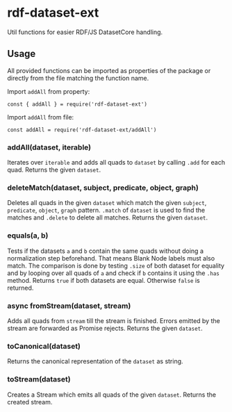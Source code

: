 # rdf-dataset-ext

Util functions for easier RDF/JS DatasetCore handling.

## Usage

All provided functions can be imported as properties of the package or directly from the file matching the function name.

Import `addAll` from property:

```
const { addAll } = require('rdf-dataset-ext')
```

Import `addAll` from file:

```
const addAll = require('rdf-dataset-ext/addAll')
```

### addAll(dataset, iterable)

Iterates over `iterable` and adds all quads to `dataset` by calling `.add` for each quad.
Returns the given `dataset`.

### deleteMatch(dataset, subject, predicate, object, graph)

Deletes all quads in the given `dataset` which match the given `subject`, `predicate`, `object`, `graph` pattern.
`.match` of `dataset` is used to find the matches and `.delete` to delete all matches.
Returns the given `dataset`.

### equals(a, b)

Tests if the datasets `a` and `b` contain the same quads without doing a normalization step beforehand.
That means Blank Node labels must also match.
The comparison is done by testing `.size` of both dataset for equality and by looping over all quads of `a` and check if `b` contains it using the `.has` method.
Returns `true` if both datasets are equal.
Otherwise `false` is returned. 

### async fromStream(dataset, stream)

Adds all quads from `stream` till the stream is finished.
Errors emitted by the stream are forwarded as Promise rejects.
Returns the given `dataset`.

### toCanonical(dataset)

Returns the canonical representation of the `dataset` as string.

### toStream(dataset)

Creates a Stream which emits all quads of the given `dataset`.
Returns the created stream.
